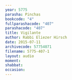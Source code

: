 ```yaml
---
year: 5775
parasha: Pinchas
bookcode: "4"
fullparashacode: "407"
parashacode: "407"
title: Vigilante
author: Rabbi Eliezer Hirsch
date: 2015-07-11
archivecode: 57754071
filename: 5775-407-1
layout: audio
moment: 
shabbat: 
occasion: 
---
```

